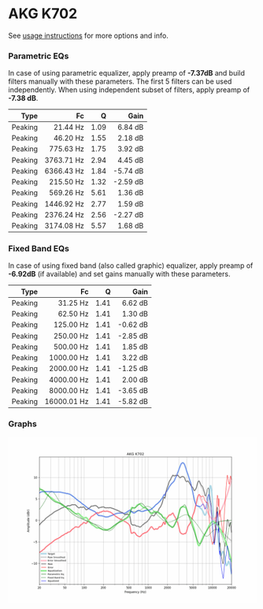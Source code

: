# AKG K702
See [usage instructions](https://github.com/jaakkopasanen/AutoEq#usage) for more options and info.

### Parametric EQs
In case of using parametric equalizer, apply preamp of **-7.37dB** and build filters manually
with these parameters. The first 5 filters can be used independently.
When using independent subset of filters, apply preamp of **-7.38 dB**.

| Type    | Fc         |    Q | Gain     |
|--------:|-----------:|-----:|---------:|
| Peaking | 21.44 Hz   | 1.09 | 6.84 dB  |
| Peaking | 46.20 Hz   | 1.55 | 2.18 dB  |
| Peaking | 775.63 Hz  | 1.75 | 3.92 dB  |
| Peaking | 3763.71 Hz | 2.94 | 4.45 dB  |
| Peaking | 6366.43 Hz | 1.84 | -5.74 dB |
| Peaking | 215.50 Hz  | 1.32 | -2.59 dB |
| Peaking | 569.26 Hz  | 5.61 | 1.36 dB  |
| Peaking | 1446.92 Hz | 2.77 | 1.59 dB  |
| Peaking | 2376.24 Hz | 2.56 | -2.27 dB |
| Peaking | 3174.08 Hz | 5.57 | 1.68 dB  |

### Fixed Band EQs
In case of using fixed band (also called graphic) equalizer, apply preamp of **-6.92dB**
(if available) and set gains manually with these parameters.

| Type    | Fc          |    Q | Gain     |
|--------:|------------:|-----:|---------:|
| Peaking | 31.25 Hz    | 1.41 | 6.62 dB  |
| Peaking | 62.50 Hz    | 1.41 | 1.30 dB  |
| Peaking | 125.00 Hz   | 1.41 | -0.62 dB |
| Peaking | 250.00 Hz   | 1.41 | -2.85 dB |
| Peaking | 500.00 Hz   | 1.41 | 1.85 dB  |
| Peaking | 1000.00 Hz  | 1.41 | 3.22 dB  |
| Peaking | 2000.00 Hz  | 1.41 | -1.25 dB |
| Peaking | 4000.00 Hz  | 1.41 | 2.00 dB  |
| Peaking | 8000.00 Hz  | 1.41 | -3.65 dB |
| Peaking | 16000.01 Hz | 1.41 | -5.82 dB |

### Graphs
![](./AKG%20K702.png)